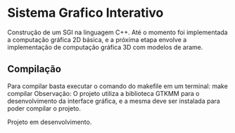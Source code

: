 # Sistema Grafico Interativo

Construção de um SGI na linguagem C++. Até o momento foi implementada a computação gráfica 2D básica, e a próxima etapa envolve a implementação de computação gráfica 3D com modelos de arame.

## Compilação

Para compilar basta executar o comando do makefile em um terminal: make compilar
Observação: O projeto utiliza a biblioteca GTKMM para o desenvolvimento da interface gráfica, e a mesma deve ser instalada para poder compilar o projeto.

Projeto em desenvolvimento.
